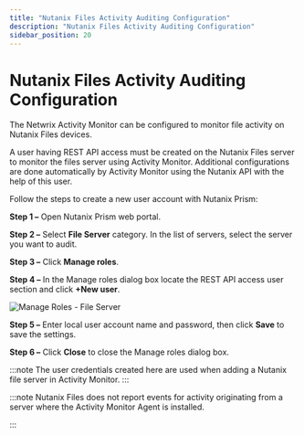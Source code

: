 ```yaml
---
title: "Nutanix Files Activity Auditing Configuration"
description: "Nutanix Files Activity Auditing Configuration"
sidebar_position: 20
---
```


# Nutanix Files Activity Auditing Configuration

The Netwrix Activity Monitor can be configured to monitor file activity on Nutanix Files devices.

A user having REST API access must be created on the Nutanix Files server to monitor the files
server using Activity Monitor. Additional configurations are done automatically by Activity Monitor
using the Nutanix API with the help of this user.

Follow the steps to create a new user account with Nutanix Prism:

**Step 1 –** Open Nutanix Prism web portal.

**Step 2 –** Select **File Server** category. In the list of servers, select the server you want to
audit.

**Step 3 –** Click **Manage roles**.

**Step 4 –** In the Manage roles dialog box locate the REST API access user section and click **+New
user**.

![Manage Roles - File Server](/img/product_docs/activitymonitor/8.0/config/nutanix/activitynutanix.webp)

**Step 5 –** Enter local user account name and password, then click **Save** to save the settings.

**Step 6 –** Click **Close** to close the Manage roles dialog box.

:::note
The user credentials created here are used when adding a Nutanix file server in Activity
Monitor.
:::


:::note
Nutanix Files does not report events for activity originating from a server where the
Activity Monitor Agent is installed.

:::
